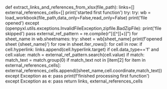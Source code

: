 def extract_links_and_references_from_xlsx(file_path):
    links=[]
    external_references_cells=[]
    print('started first function')
    try:
        try:
            wb = load_workbook(file_path,data_only=False,read_only=False)
            print('file opened')
        except (openpyxl.utils.exceptions.InvalidFileException,zipfile.BadZipFile):
            print('file skipped')
            pass
        external_ref_pattern = re.compile(r"\[([^\]]+)\]")
        for sheet_name in wb.sheetnames:
            try:
                sheet = wb[sheet_name]
                print(f'opened sheet {sheet_name}')
                for row in sheet.iter_rows():
                    for cell in row:
                        if cell.hyperlink:
                            links.append(cell.hyperlink.target)
                        if cell.data_type=='f' and cell.value:
                            match = external_ref_pattern.search(cell.value)
                            if match:
                                match_text = match.group(0)
                                if match_text not in [item[2] for item in external_references_cells]:
                                    external_references_cells.append((sheet_name,cell.coordinate,match_text))
            except Exception as e:
                pass
    print(f'finished processing first function')
    except Exception as e:
        pass
    return links, external_references_cells
